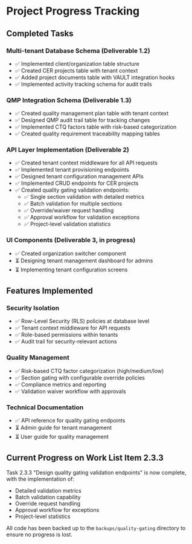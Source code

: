 # Project Progress Tracking

## Completed Tasks

### Multi-tenant Database Schema (Deliverable 1.2)
- ✅ Implemented client/organization table structure
- ✅ Created CER projects table with tenant context
- ✅ Added project documents table with VAULT integration hooks
- ✅ Implemented activity tracking schema for audit trails

### QMP Integration Schema (Deliverable 1.3)
- ✅ Created quality management plan table with tenant context
- ✅ Designed QMP audit trail table for tracking changes
- ✅ Implemented CTQ factors table with risk-based categorization
- ✅ Created quality requirement traceability mapping tables

### API Layer Implementation (Deliverable 2)
- ✅ Created tenant context middleware for all API requests
- ✅ Implemented tenant provisioning endpoints
- ✅ Designed tenant configuration management APIs
- ✅ Implemented CRUD endpoints for CER projects
- ✅ Created quality gating validation endpoints:
  - ✅ Single section validation with detailed metrics
  - ✅ Batch validation for multiple sections
  - ✅ Override/waiver request handling
  - ✅ Approval workflow for validation exceptions
  - ✅ Project-level validation statistics

### UI Components (Deliverable 3, in progress)
- ✅ Created organization switcher component
- ⏳ Designing tenant management dashboard for admins
- ⏳ Implementing tenant configuration screens

## Features Implemented

### Security Isolation
- ✅ Row-Level Security (RLS) policies at database level
- ✅ Tenant context middleware for API requests
- ✅ Role-based permissions within tenants
- ✅ Audit trail for security-relevant actions

### Quality Management
- ✅ Risk-based CTQ factor categorization (high/medium/low)
- ✅ Section gating with configurable override policies
- ✅ Compliance metrics and reporting
- ✅ Validation waiver workflow with approvals

### Technical Documentation
- ✅ API reference for quality gating endpoints
- ⏳ Admin guide for tenant management
- ⏳ User guide for quality management

## Current Progress on Work List Item 2.3.3
Task 2.3.3 "Design quality gating validation endpoints" is now complete, with the implementation of:
- Detailed validation metrics
- Batch validation capability
- Override request handling
- Approval workflow for exceptions
- Project-level statistics

All code has been backed up to the `backups/quality-gating` directory to ensure no progress is lost.